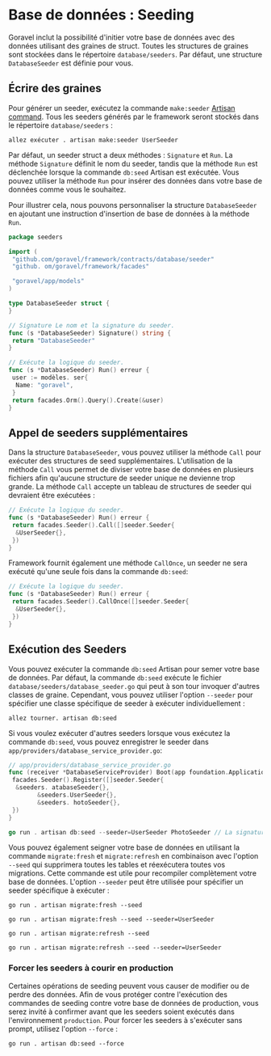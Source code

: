 # Base de données : Seeding

Goravel inclut la possibilité d'initier votre base de données avec des données utilisant des graines de struct. Toutes les structures de graines sont stockées dans le répertoire
`database/seeders`. Par défaut, une structure `DatabaseSeeder` est définie pour vous.

## Écrire des graines

Pour générer un seeder, exécutez la commande `make:seeder` [Artisan command](../advanced/artisan). Tous les seeders
générés par le framework seront stockés dans le répertoire `database/seeders` :

```shell
allez exécuter . artisan make:seeder UserSeeder
```

Par défaut, un seeder struct a deux méthodes : `Signature` et `Run`. La méthode `Signature` définit le nom du seeder,
tandis que la méthode `Run` est déclenchée lorsque la commande `db:seed` Artisan est exécutée. Vous pouvez utiliser la méthode `Run` pour
insérer des données dans votre base de données comme vous le souhaitez.

Pour illustrer cela, nous pouvons personnaliser la structure `DatabaseSeeder` en ajoutant une instruction d'insertion de base de données à la méthode `Run`.

```go
package seeders

import (
 "github.com/goravel/framework/contracts/database/seeder"
 "github. om/goravel/framework/facades"

 "goravel/app/models"
)

type DatabaseSeeder struct {
}

// Signature Le nom et la signature du seeder.
func (s *DatabaseSeeder) Signature() string {
 return "DatabaseSeeder"
}

// Exécute la logique du seeder.
func (s *DatabaseSeeder) Run() erreur {
 user := modèles. ser{
  Name: "goravel",
 }
 return facades.Orm().Query().Create(&user)
}
```

## Appel de seeders supplémentaires

Dans la structure `DatabaseSeeder`, vous pouvez utiliser la méthode `Call` pour exécuter des structures de seed supplémentaires. L'utilisation de la méthode `Call`
vous permet de diviser votre base de données en plusieurs fichiers afin qu'aucune structure de seeder unique ne devienne trop
grande. La méthode `Call` accepte un tableau de structures de seeder qui devraient être exécutées :

```go
// Exécute la logique du seeder.
func (s *DatabaseSeeder) Run() erreur {
 return facades.Seeder().Call([]seeder.Seeder{
  &UserSeeder{},
 })
}
```

Framework fournit également une méthode `CallOnce`, un seeder ne sera exécuté qu'une seule fois dans la commande `db:seed`:

```go
// Exécute la logique du seeder.
func (s *DatabaseSeeder) Run() erreur {
 return facades.Seeder().CallOnce([]seeder.Seeder{
  &UserSeeder{},
 })
}
```

## Exécution des Seeders

Vous pouvez exécuter la commande `db:seed` Artisan pour semer votre base de données. Par défaut, la commande `db:seed` exécute le fichier
`database/seeders/database_seeder.go` qui peut à son tour invoquer d'autres classes de graine. Cependant, vous pouvez utiliser l'option
`--seeder` pour spécifier une classe spécifique de seeder à exécuter individuellement :

```shell
allez tourner. artisan db:seed
```

Si vous voulez exécuter d'autres seeders lorsque vous exécutez la commande `db:seed`, vous pouvez enregistrer le seeder dans
`app/providers/database_service_provider.go`:

```go
// app/providers/database_service_provider.go
func (receiver *DatabaseServiceProvider) Boot(app foundation.Application) {
 facades.Seeder().Register([]seeder.Seeder{
  &seeders. atabaseSeeder{},
        &seeders.UserSeeder{},
        &seeders. hotoSeeder{},
 })
}

go run . artisan db:seed --seeder=UserSeeder PhotoSeeder // La signature du seeder
```

Vous pouvez également seigner votre base de données en utilisant la commande `migrate:fresh` et `migrate:refresh` en combinaison avec l'option `--seed`
qui supprimera toutes les tables et réexécutera toutes vos migrations. Cette commande est utile pour recompiler complètement
votre base de données. L'option `--seeder` peut être utilisée pour spécifier un seeder spécifique à exécuter :

```shell
go run . artisan migrate:fresh --seed

go run . artisan migrate:fresh --seed --seeder=UserSeeder

go run . artisan migrate:refresh --seed

go run . artisan migrate:refresh --seed --seeder=UserSeeder
```

### Forcer les seeders à courir en production

Certaines opérations de seeding peuvent vous causer de modifier ou de perdre des données. Afin de vous protéger contre l'exécution des commandes de seeding
contre votre base de données de production, vous serez invité à confirmer avant que les seeders soient exécutés dans l'environnement
`production`. Pour forcer les seeders à s'exécuter sans prompt, utilisez l'option `--force` :

```shell
go run . artisan db:seed --force
```
